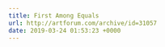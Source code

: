```yaml
---
title: First Among Equals
url: http://artforum.com/archive/id=31057
date: 2019-03-24 01:53:23 +0000
---
```

